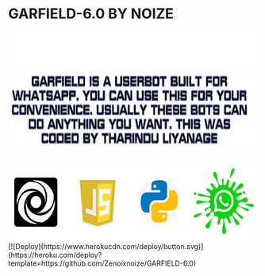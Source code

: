 # GARFIELD-6.0 BY NOIZE
<img src="/TempCloud/PicsArt_22-04-14_22-45-34-675.png">

<br>
  <html>
 <center> <img src="/TempCloud/PicsArt_22-04-14_23-44-00-391.png "width="600" height="160"> </center>
  <br>
  <img src="/TempCloud/PicsArt_22-04-14_23-29-34-684.png"width"576.6" height="160.4">
  </html>
  <br>
[![Deploy](https://www.herokucdn.com/deploy/button.svg)](https://heroku.com/deploy?template=https://github.com/Zenoixnoize/GARFIELD-6.0)
